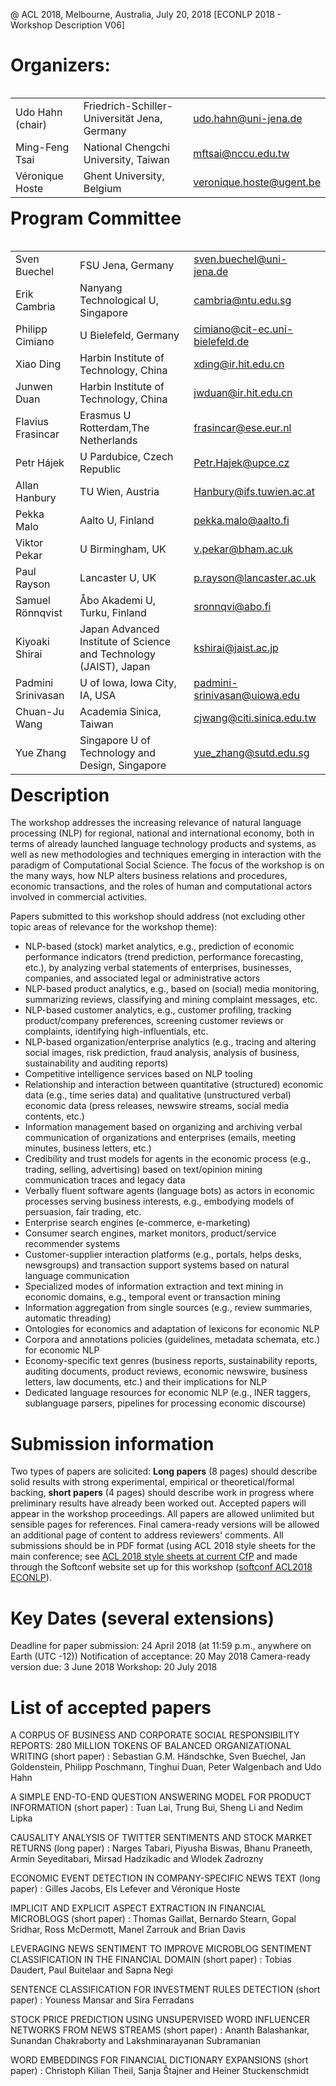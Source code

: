 @ ACL 2018, Melbourne, Australia, July 20, 2018 [ECONLP 2018 - Workshop Description V06]

# Organizers:
<table cellspacing="0" cellpadding="0" align="left" border="0">
    <tbody>
      <tr>
        <td>
          Udo Hahn (chair)
        </td>
        <td>
          Friedrich-Schiller-Universität Jena, Germany
        </td>
        <td>
          <a href="mailto:udo.hahn@uni-jena.de">udo.hahn@uni-jena.de</a>
        </td>
      </tr>
      <tr>
        <td>
          Ming-Feng Tsai
        </td>
        <td>
          National Chengchi University, Taiwan
        </td>
        <td>
          <a href="mailto:mftsai@nccu.edu.tw">mftsai@nccu.edu.tw</a>
        </td>
      </tr>
      <tr>
        <td>
          Véronique Hoste
        </td>
        <td>
          Ghent University, Belgium
        </td>
        <td>
          <a href="mailto:veronique.hoste@ugent.be" target="_self" title="veronique.hoste@ugent.be">veronique.hoste@ugent.be</a>
        </td>
      </tr>
    </tbody>
  </table>
 
 # Program Committee
 
  <table cellspacing="0" cellpadding="0" align="left" border="0">
    <tbody>
      <tr>
        <td>
          Sven Buechel
        </td>
        <td>
          FSU Jena, Germany
        </td>
        <td>
          <a href="mailto:sven.buechel@uni-jena.de">sven.buechel@uni-jena.de</a>
        </td>
      </tr>
      <tr>
        <td>
          Erik Cambria
        </td>
        <td>
          Nanyang Technological U, Singapore
        </td>
        <td>
          <a href="mailto:cambria@ntu.edu.sg">cambria@ntu.edu.sg</a>
        </td>
      </tr>
      <tr>
        <td>
          Philipp Cimiano
        </td>
        <td>
          U Bielefeld, Germany
        </td>
        <td>
          <a href="mailto:cimiano@cit-ec.uni-bielefeld.de">cimiano@cit-ec.uni-bielefeld.de</a>
        </td>
      </tr>
      <tr>
        <td>
          Xiao Ding
        </td>
        <td>
          Harbin Institute of Technology, China
        </td>
        <td>
          <a href="mailto:xding@ir.hit.edu.cn">xding@ir.hit.edu.cn</a>
        </td>
      </tr>
      <tr>
        <td>
          Junwen Duan
        </td>
        <td>
          Harbin Institute of Technology, China
        </td>
        <td>
          <a href="mailto:jwduan@ir.hit.edu.cn">jwduan@ir.hit.edu.cn</a>
        </td>
      </tr>
      <tr>
        <td>
          Flavius Frasincar<br />
        </td>
        <td>
          Erasmus U Rotterdam,The Netherlands<br />
        </td>
        <td>
          <a target="_self" title="rasincar@ese.eur.nl" href="mailto:rasincar@ese.eur.nl">frasincar@ese.eur.nl</a><br />
        </td>
      </tr>
      <tr>
        <td>
          Petr Hájek<br />
        </td>
        <td>
          U Pardubice, Czech Republic<br />
        </td>
        <td>
          <a href="mailto:etr.Hajek@upce.cz">Petr.Hajek@upce.cz</a><br />
        </td>
      </tr>
      <tr>
        <td>
          Allan Hanbury
        </td>
        <td>
          TU Wien, Austria<br />
        </td>
        <td>
          <a href="mailto:Hanbury@ifs.tuwien.ac.at">Hanbury@ifs.tuwien.ac.at</a>
        </td>
      </tr>
      <tr>
        <td>
          Pekka Malo
        </td>
        <td>
          Aalto U, Finland<br />
        </td>
        <td>
          <a href="mailto:ekka.malo@aalto.fi" target="_self" title="ekka.malo@aalto.fi">pekka.malo@aalto.fi</a><br />
        </td>
      </tr>
      <tr>
        <td>
          Viktor Pekar
        </td>
        <td>
          U Birmingham, UK
        </td>
        <td>
          <a href="mailto:v.pekar@bham.ac.uk" target="_self" title="v.pekar@bham.ac.uk">v.pekar@bham.ac.uk</a>
        </td>
      </tr>
      <tr>
        <td>
          Paul Rayson
        </td>
        <td>
          Lancaster U, UK<br />
        </td>
        <td>
          <a href="mailto:.rayson@lancaster.ac.uk" target="_self" title=".rayson@lancaster.ac.uk">p.rayson@lancaster.ac.uk</a><br />
        </td>
      </tr>
      <tr>
        <td>
          Samuel Rönnqvist
        </td>
        <td>
          Åbo Akademi U, Turku, Finland
        </td>
        <td>
          <a href="mailto:sronnqvi@abo.fi" target="_self" title="sronnqvi@abo.fi">sronnqvi@abo.fi</a>
        </td>
      </tr>
      <tr>
        <td>
          Kiyoaki Shirai
        </td>
        <td>
          Japan Advanced Institute of Science and Technology (JAIST), Japan<br />
        </td>
        <td>
          <a href="mailto:shirai@jaist.ac.jp" target="_self" title="shirai@jaist.ac.jp">kshirai@jaist.ac.jp</a><br />
        </td>
      </tr>
      <tr>
        <td>
          Padmini Srinivasan
        </td>
        <td>
          U of Iowa, Iowa City, IA, USA<br />
        </td>
        <td>
          <a href="mailto:admini-srinivasan@uiowa.edu" target="_self" title="admini-srinivasan@uiowa.edu">padmini-srinivasan@uiowa.edu</a><br />
        </td>
      </tr>
      <tr>
        <td>
          Chuan-Ju Wang
        </td>
        <td>
          Academia Sinica, Taiwan<br />
        </td>
        <td>
          <a href="mailto:jwang@citi.sinica.edu.tw" target="_self" title="jwang@citi.sinica.edu.tw">cjwang@citi.sinica.edu.tw</a><br />
        </td>
      </tr>
      <tr>
        <td>
          Yue Zhang
        </td>
        <td>
          Singapore U of Technology and Design, Singapore<br />
        </td>
        <td>
          <a href="mailto:ue_zhang@sutd.edu.sg" target="_self" title="ue_zhang@sutd.edu.sg">yue_zhang@sutd.edu.sg</a><br />
        </td>
      </tr>
    </tbody>
  </table>
 
# Description
 
The workshop addresses the increasing relevance of natural language processing (NLP) for regional, national and international economy, both in terms of already launched language technology products and systems, as well as new methodologies and techniques emerging in interaction with the paradigm of Computational Social Science. The focus of the workshop is on the many ways, how NLP alters business relations and procedures, economic transactions, and the roles of human and computational actors involved in commercial activities.

Papers submitted to this workshop should address (not excluding other topic areas of relevance for the workshop theme):
* NLP-based (stock) market analytics, e.g., prediction of economic performance indicators (trend prediction, performance forecasting, etc.), by analyzing verbal statements of enterprises, businesses, companies, and associated legal or administrative actors
* NLP-based product analytics, e.g., based on (social) media monitoring, summarizing reviews, classifying and mining complaint messages, etc.
* NLP-based customer analytics, e.g., customer profiling, tracking product/company preferences, screening customer reviews or complaints, identifying high-influentials, etc.
* NLP-based organization/enterprise analytics (e.g., tracing and altering social images, risk prediction, fraud analysis, analysis of business, sustainability and auditing reports)
* Competitive intelligence services based on NLP tooling
* Relationship and interaction between quantitative (structured) economic data (e.g., time series data) and qualitative (unstructured verbal) economic data (press releases, newswire streams, social media contents, etc.)
* Information management based on organizing and archiving verbal communication of organizations and enterprises (emails, meeting minutes, business letters, etc.)
* Credibility and trust models for agents in the economic process (e.g., trading, selling, advertising) based on text/opinion mining communication traces and legacy data
* Verbally fluent software agents (language bots) as actors in economic processes serving business interests, e.g., embodying models of persuasion, fair trading, etc.
* Enterprise search engines (e-commerce, e-marketing)
* Consumer search engines, market monitors, product/service recommender systems
* Customer-supplier interaction platforms (e.g., portals, helps desks, newsgroups) and transaction support systems based on natural language communication
* Specialized modes of information extraction and text mining in economic domains, e.g., temporal event or transaction mining
* Information aggregation from single sources (e.g., review summaries, automatic threading)
* Ontologies for economics and adaptation of lexicons for economic NLP
* Corpora and annotations policies (guidelines, metadata schemata, etc.) for economic NLP
* Economy-specific text genres (business reports, sustainability reports, auditing documents, product reviews, economic newswire, business letters, law documents, etc.) and their implications for NLP
* Dedicated language resources for economic NLP (e.g., lNER taggers, sublanguage parsers, pipelines for processing economic discourse)
 
# Submission information 

Two types of papers are solicited: <strong>Long papers</strong> (8 pages) should describe solid results with strong experimental, empirical or theoretical/formal backing, <strong>short papers</strong> (4 pages) should describe work in progress where preliminary results have already been worked out. Accepted papers will appear in the workshop proceedings. All papers are allowed unlimited but sensible pages for references. Final camera-ready versions will be allowed an additional page of content to address reviewers' comments. All submissions should be in PDF format (using ACL 2018 style sheets for the main conference; 
see [ACL 2018 style sheets at current CfP](http://acl2018.org/call-for-papers/) and made through the Softconf website set up for this workshop ([softconf ACL2018 ECONLP](https://www.softconf.com/acl2018/ECONLP/)).

# Key Dates (several extensions)

Deadline for paper submission: 24 April 2018 (at 11:59 p.m., anywhere on Earth (UTC -12))
Notification of acceptance: 20 May 2018
Camera-ready version due: 3 June 2018
Workshop: 20 July 2018

# List of accepted papers
 
A CORPUS OF BUSINESS AND CORPORATE SOCIAL RESPONSIBILITY REPORTS: 280 MILLION TOKENS OF BALANCED ORGANIZATIONAL WRITING (short paper)
 :  Sebastian G.M. Händschke, Sven Buechel, Jan Goldenstein, Philipp Poschmann, Tinghui Duan, Peter Walgenbach and Udo Hahn

A SIMPLE END-TO-END QUESTION ANSWERING MODEL FOR PRODUCT INFORMATION (short paper)
 :  Tuan Lai, Trung Bui, Sheng Li and Nedim Lipka

CAUSALITY ANALYSIS OF TWITTER SENTIMENTS AND STOCK MARKET RETURNS (long paper)
 :  Narges Tabari, Piyusha Biswas, Bhanu Praneeth, Armin Seyeditabari, Mirsad Hadzikadic and Wlodek Zadrozny

ECONOMIC EVENT DETECTION IN COMPANY-SPECIFIC NEWS TEXT (long paper)
 :  Gilles Jacobs, Els Lefever and Véronique Hoste

IMPLICIT AND EXPLICIT ASPECT EXTRACTION IN FINANCIAL MICROBLOGS (short paper)
 :  Thomas Gaillat, Bernardo Stearn, Gopal Sridhar, Ross McDermott, Manel Zarrouk and Brian Davis

LEVERAGING NEWS SENTIMENT TO IMPROVE MICROBLOG SENTIMENT CLASSIFICATION IN THE FINANCIAL DOMAIN (short paper)
 :  Tobias Daudert, Paul Buitelaar and Sapna Negi

SENTENCE CLASSIFICATION FOR INVESTMENT RULES DETECTION (short paper)
 :  Youness Mansar and Sira Ferradans

STOCK PRICE PREDICTION USING UNSUPERVISED WORD INFLUENCER NETWORKS FROM NEWS STREAMS (short paper)
 :  Ananth Balashankar, Sunandan Chakraborty and Lakshminarayanan Subramanian

WORD EMBEDDINGS FOR FINANCIAL DICTIONARY EXPANSIONS (short paper)
 :  Christoph Kilian Theil, Sanja Štajner and Heiner Stuckenschmidt
